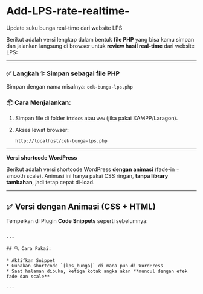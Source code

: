 # Add-LPS-rate-realtime-
Update suku bunga real-time dari website LPS


Berikut adalah versi lengkap dalam bentuk **file PHP** yang bisa kamu simpan dan jalankan langsung di browser untuk **review hasil real-time** dari website LPS:

---

### ✅ **Langkah 1: Simpan sebagai file PHP**

Simpan dengan nama misalnya: `cek-bunga-lps.php`



### 📦 Cara Menjalankan:

1. Simpan file di folder `htdocs` atau `www` (jika pakai XAMPP/Laragon).
2. Akses lewat browser:

   ```
   http://localhost/cek-bunga-lps.php
   ```

---

**Versi shortcode WordPress**

Berikut adalah versi shortcode WordPress **dengan animasi** (fade-in + smooth scale). Animasi ini hanya pakai CSS ringan, **tanpa library tambahan**, jadi tetap cepat di-load.

---

## ✅ **Versi dengan Animasi (CSS + HTML)**

Tempelkan di Plugin **Code Snippets** seperti sebelumnya:

```

---

## 🔍 Cara Pakai:

* Aktifkan Snippet
* Gunakan shortcode `[lps_bunga]` di mana pun di WordPress
* Saat halaman dibuka, ketiga kotak angka akan **muncul dengan efek fade dan scale**

---
